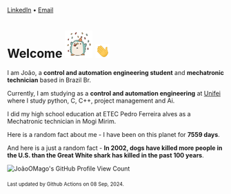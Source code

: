 [LinkedIn](https://www.linkedin.com/in/joão-pedro-gozzoli-b95641301/) &bull;
[Email](joaopedrogozzoli@gmail.com)

# Welcome <img src="happy.gif" height="64px" /> <img src="wave.gif" height="32px" />

I am João, a  **control and automation engineering student** and **mechatronic technician** based in Brazil Br.

Currently, I am studying as a **control and automation engineering** at [Unifei](https://unifei.edu.br) where I study python, C, C++, project management and Ai.

I did my high school education at ETEC Pedro Ferreira alves as a Mechatronic technician in Mogi Mirim.

Here is a random fact about me - I have been on this planet for **7559 days**.

And here is a just a random fact -  **In 2002, dogs have killed more people in the U.S. than the Great White shark has killed in the past 100 years**.

![JoãoOMago's GitHub Profile View Count](https://komarev.com/ghpvc/?username=JoaoOMago)

<sub>Last updated by Github Actions on 08 Sep, 2024.</sub>
